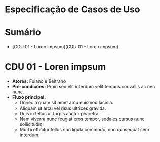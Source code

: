 # Especificação de Casos de Uso

# Sumário

- [CDU 01 - Loren impsum](CDU 01 - Loren impsum)

# CDU 01 - Loren impsum
 - **Atores:** Fulano e Beltrano
 - **Pré-condições:** Proin sed elit interdum velit tempus convallis ac nec nunc.
 - **Fluxo principal:**
   * Donec a quam sit amet arcu euismod lacinia.
   * Aliquam ut arcu vel risus ultrices gravida.
   * Duis in tellus ut turpis auctor pharetra.
   * Nam viverra nunc feugiat eros tempor, sodales cursus nunc sollicitudin.
   * Morbi efficitur tellus non ligula commodo, non consequat sem interdum.
